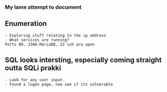 ### My lame attempt to document

## Enumeration
    - Exploring stuff relating to the ip address
    - What services are running? 
    Ports 80, 3306-MariaDB, 22 ssh are open

## SQL looks intersting, especially coming straight outta SQLi prakki
    - Look for any user input.
    - Found a logon page, now see if its vulnerable    
